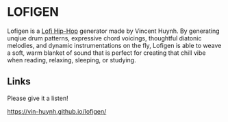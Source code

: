 # LOFIGEN

Lofigen is a [Lofi Hip-Hop](https://en.wikipedia.org/wiki/Lo-fi_hip_hop) generator made by Vincent Huynh.
By generating unqiue drum patterns, expressive chord voicings, thoughtful diatonic melodies, and dynamic instrumentations on the fly,
Lofigen is able to weave a soft, warm blanket of sound that is perfect for creating that chill vibe when reading, relaxing, sleeping, or studying.

## Links

Please give it a listen!

https://vin-huynh.github.io/lofigen/
